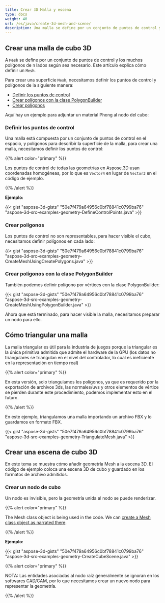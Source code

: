 ```yaml
---
title: Crear 3D Malla y escena
type: docs
weight: 40
url: /es/java/create-3d-mesh-and-scene/
description: Una malla se define por un conjunto de puntos de control y los muchos polígonos de n lados según sea necesario. Este artículo explica cómo definir una malla.
---
```

##  **Crear una malla de cubo 3D**
A `Mesh` se define por un conjunto de puntos de control y los muchos polígonos de n lados según sea necesario. Este artículo explica cómo definir un `Mesh`.

Para crear una superficie `Mesh`, necesitamos definir los puntos de control y polígonos de la siguiente manera:

- [Definir los puntos de control](/3d/es/java/create-3d-mesh-and-scene-html/)
- [Crear polígonos con la clase PolygonBuilder](/3d/es/java/create-3d-mesh-and-scene-html/)
- [Crear polígonos](/3d/es/java/create-3d-mesh-and-scene-html/)

Aquí hay un ejemplo para adjuntar un material Phong al nodo del cubo:
###  **Definir los puntos de control**
Una malla está compuesta por un conjunto de puntos de control en el espacio, y polígonos para describir la superficie de la malla, para crear una malla, necesitamos definir los puntos de control:

{{% alert color="primary" %}} 

Los puntos de control de todas las geometrías en Aspose.3D usan coordenadas homogéneas, por lo que es `Vector4` en lugar de `Vector3` en el código de ejemplo.

{{% /alert %}} 

**Ejemplo:**

{{< gist "aspose-3d-gists" "50e7f479a64956c0bf78841c0799ba76" "aspose-3d-src-examples-geometry-DefineControlPoints.java" >}}



###  **Crear polígonos**
Los puntos de control no son representables, para hacer visible el cubo, necesitamos definir polígonos en cada lado:

{{< gist "aspose-3d-gists" "50e7f479a64956c0bf78841c0799ba76" "aspose-3d-src-examples-geometry-CreateMeshUsingCreatePolygons.java" >}}



###  **Crear polígonos con la clase PolygonBuilder**
También podemos definir polígono por vértices con la clase PolygonBuilder:

{{< gist "aspose-3d-gists" "50e7f479a64956c0bf78841c0799ba76" "aspose-3d-src-examples-geometry-CreateMeshUsingPolygonBuilder.java" >}}

Ahora que está terminado, para hacer visible la malla, necesitamos preparar un nodo para ello.
##  **Cómo triangular una malla**
La malla triangular es útil para la industria de juegos porque la triangular es la única primitiva admitida que admite el hardware de la GPU (los datos no triangulares se triangulan en el nivel del controlador, lo cual es ineficiente en la representación en tiempo real)

{{% alert color="primary" %}} 

En esta versión, solo triangulamos los polígonos, ya que es requerido por la exportación de archivos 3ds, las normales/uvs y otros elementos de vértice se pierden durante este procedimiento, podemos implementar esto en el futuro.

{{% /alert %}} 

En este ejemplo, triangulamos una malla importando un archivo FBX y lo guardamos en formato FBX.

{{< gist "aspose-3d-gists" "50e7f479a64956c0bf78841c0799ba76" "aspose-3d-src-examples-geometry-TriangulateMesh.java" >}}
##  **Crear una escena de cubo 3D**
En este tema se muestra cómo añadir geometría Mesh a la escena 3D. El código de ejemplo coloca una escena 3D de cubo y guardado en los formatos de archivo admitidos.
###  **Crear un nodo de cubo**
Un nodo es invisible, pero la geometría unida al nodo se puede renderizar.

{{% alert color="primary" %}} 

The Mesh class object is being used in the code. We can [create a Mesh class object as narrated there](https://docs.dynabic.com/display/3djava/Create+3D+Mesh+and+Scene#Create3DMeshandScene-Createa3DCubeMesh).

{{% /alert %}} 

**Ejemplo:**

{{< gist "aspose-3d-gists" "50e7f479a64956c0bf78841c0799ba76" "aspose-3d-src-examples-geometry-CreateCubeScene.java" >}}

{{% alert color="primary" %}} 

NOTA: Las entidades asociadas al nodo raíz generalmente se ignoran en los softwares CAD/CAM, por lo que necesitamos crear un nuevo nodo para representar la geometría.

{{% /alert %}}
